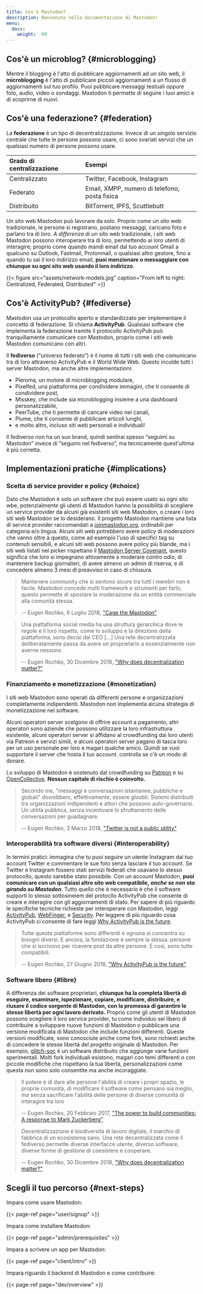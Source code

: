 ```yaml
---
title: Cos'è Mastodon?
description: Benvenuto nella documentazione di Mastodon!
menu:
  docs:
    weight: -99
---
```


## Cos'è un microblog? {#microblogging}

Mentre il blogging è l'atto di pubblicare aggiornamenti ad un sito web, il **microblogging** è l'atto di pubblicare piccoli aggiornamenti a un flusso di aggiornamenti sul tuo profilo. Puoi pubblicare messaggi testuali oppure foto, audio, video o sondaggi. Mastodon ti permette di seguire i tuoi amici e di scoprirne di nuovi.

## Cos'è una federazione? {#federation}

La **federazione** è un tipo di decentralizzazione. Invece di un singolo servizio centrale che tutte le persone possono usare, ci sono svariati servizi che un qualsiasi numero di persone possono usare.

| Grado di centralizzazione | Esempi |
| :--- | :--- |
| Centralizzato | Twitter, Facebook, Instagram |
| Federato | Email, XMPP, numero di telefono, posta fisica |
| Distribuito | BitTorrent, IPFS, Scuttlebutt |

Un sito web Mastodon può lavorare da solo. Proprio come un sito web tradizionale, le persone si registrano, postano messaggi, caricano foto e parlano tra di loro. _A differenza_ di un sito web tradizionale, i siti web Mastodon possono interoperare tra di loro, permettendo ai loro utenti di interagire; proprio come quando mandi email dal tuo account Gmail a qualcuno su Outlook, Fastmail, Protonmail, o qualsiasi altro gestore, fino a quando tu sai il loro indirizzo email, **puoi menzionare o messaggiare con chiunque su ogni sito web usando il loro indirizzo**.

{{< figure src="assets/network-models.jpg" caption="From left to right: Centralized, Federated, Distributed" >}}



## Cos'è ActivityPub? {#fediverse}

Mastodon usa un protocollo aperto e standardizzato per implementare il concetto di federazione. Si chiama **ActivityPub**. Qualsiasi software che implementa la federazione tramite il protocollo ActivityPub può tranquillamente comunicare con Mastodon, proprio come i siti web Mastodon comunicano con altri.

Il **fediverso** (“universo federato”) è il nome di tutti i siti web che comunicano tra di loro attraverso ActivityPub e il World Wide Web. Questo inculde tutti i server Mastodon, ma anche altre implementazioni:

* Pleroma, un motore di microblogging modulare,
* Pixelfed, una piattaforma per condividere immagini, che ti consente di condividere post,
* Misskey, che include sia microblogging insieme a una dashboard personalizzabile,
* PeerTube, che ti permette di caricare video nei canali,
* Plume, che ti consente di pubblicare articoli lunghi,
* e molto altro, incluso siti web personali e individuali!

Il fediverso non ha un suo brand, quindi sentirai spesso “seguimi su Mastodon” invece di “seguimi nel fediverso”, ma tecnicamente quest'ultima è più corretta.

## Implementazioni pratiche {#implications}

### Scelta di service provider e policy {#choice}

Dato che Mastodon è solo un software che può essere usato su ogni sito wbe, potenzialmente gli utenti di Mastodon hanno la possibilità di scegliere un service provider da alcuni già esistenti siti web Mastodon, o creare i loro siti web Mastodon se lo desiderano. Il progetto Mastodon mantiene una lista di service provider raccomandati a [joinmastodon.org](https://joinmastodon.org), ordinabili per categoria e/o lingua. Alcuni siti web potrebbero avere policy di moderazioni che vanno oltre a questo, come ad esempio l'uso di specifici tag su contenuti sensibili, e alcuni siti web possono avere policy più blande, ma i siti web listati nel picker rispettano il [Mastodon Server Covenant](https://joinmastodon.org/covenant), questo significa che loro si impegnano attivamente a moderare contro odio, di mantenere backup giornalieri, di avere almeno un admin di riserva, e di concedere almeno 3 mesi di preavviso in caso di chiusura.

> Mantenere community che si sentono sicure tra tutti i membri non è facile. Mastodon concede molti framework e strumenti per farlo, questo permette di spostare la moderazione da un entità commerciale alla comunità stessa.
>
> -- Eugen Rochko, 6 Luglio 2018, ["Cage the Mastodon"](https://blog.joinmastodon.org/2018/07/cage-the-mastodon/)

> Una piattaforma social media ha una struttura gerarchica dove le regole e il loro rispetto, come lo sviluppo e la direzione della piattaforma, sono decisi dal CEO [...] Una rete decentralizzata deliberatamente passa da avere un proprietario a essenzialmente non averne nessuno
>
> -- Eugen Rochko, 30 Dicembre 2018, ["Why does decentralization matter?"](https://blog.joinmastodon.org/2018/12/why-does-decentralization-matter/)

### Finanziamento e monetizzazione {#monetization}

I siti web Mastodon sono operati da differenti persone e organizzazioni completamente indipendenti. Mastodon non implementa alcuna strategia di monetizzazione nel software.

Alcuni operatori server scelgono di offrire account a pagamento, altri operatori sono aziende che possono utilizzare la loro infrastruttura esistente, alcuni operatori server si affidano al crowdfunding dai loro utenti via Patreon e servizi simili, e alcuni operatori server pagano di tasca loro per un uso personale per loro e magari qualche amico. Quindi se vuoi supportare il server che hosta il tuo account. controlla se c'è un modo di donare.

Lo sviluppo di Mastodon è sostenuto dal crowdfunding su [Patreon](https://patreon.com/mastodon) e su [OpenCollective](https://opencollective.com/mastodon). **Nessun capitale di rischio è coinvolto.**

> Secondo me, "messaggi e conversazioni istantanee, pubbliche e globali" dovrebbero, effettivamente, essere _gloabli_. Sistemi distribuiti tra organizzazioni indipendenti e attori che possono auto-governarsi. Un utilità pubblica, senza incentivare lo sfruttamento delle conversazioni per guadagnare.
>
> -- Eugen Rochko, 3 Marzo 2018, ["Twitter is not a public utility"](https://blog.joinmastodon.org/2018/03/twitter-is-not-a-public-utility/)

### Interoperabilità tra software diversi {#interoperability}

In termini pratici: immagina che tu puoi seguire un utente Instagram dal tuo account Twitter e commentare le sue foto senza lasciare il tuo account. Se Twitter e Instagram fossero stati servizi federati che usavano lo stesso protocollo, questo sarebbe stato possibile. Con un account Mastodon, **puoi comunicare con un qualsiasi altro sito web compatibile,** _**anche se non sta girando su Mastodon**_. Tutto quello che è necessario è che il software supporti lo stesso sottosineiem del protocllo ActivityPub che consente di creare e interagire con gli aggiornamenti di stato. Per sapere di più riguardo le specifiche tecniche richieste per interoperare con Mastodon, leggi [ActivityPub](spec/activitypub), [WebFinger](spec/webfinger), e  [Security](spec/security). Per leggere di più riguardo cosa ActivityPub ci consente di fare leggi [Why ActivityPub is the future](https://blog.joinmastodon.org/2018/06/why-activitypub-is-the-future/).

> Tutte queste piattaforme sono differenti e ognuna si concentra su bisogni diversi. E ancora, la fondazione è sempre la stessa: persone che si iscrivono per ricevere post da altre persone. E così, sono tutte compatibili.
>
> -- Eugen Rochko, 27 Giugno 2018, ["Why ActivityPub is the future"](https://blog.joinmastodon.org/2018/06/why-activitypub-is-the-future/)

### Software libero {#libre}

A differenza dei software proprietari, **chiunque ha la completa libertà di eseguire, esaminare, ispezionare, copiare, modificare, distribuire, e riusare il codice sorgente di Mastodon, con la promessa di garantire le stesse libertà per ogni lavoro derivato.** Proprio come gli utenti di Mastodon possono scegliere il loro service provider, tu come individuo sei libero di contribuire a sviluppare nuove funzioni di Mastodon o pubblicare una versione modificata di Mastodon che include funzioni differenti. Queste versioni modificate, sono conosciute anche come fork, sono richiesti anche di concedere le stesse libertà del progetto originale di Mastodon. Per esempio, [glitch-soc](https://glitch-soc.github.io/docs/) è un software distribuito che aggiunge varie funzioni sperimentali. Molti fork individuali esistono, magari con temi differenti o con piccole modifiche che rispettano la tua libertà, personalizzazioni come questa non sono solo consentite ma anche incoraggiate.

> Il potere è di dare alle persone l'abilità di creare i propri spazio, le proprie comunità, di modificare il software come pensano sia meglio, ma senza sacrificare l'abilità delle persone di diverse comunità di interagire tra loro
>
> -- Eugen Rochko, 20 Febbraio 2017, ["The power to build communities: A response to Mark Zuckerberg"](https://blog.joinmastodon.org/2017/02/the-power-to-build-communities/)

> Decentralizzazione è biodiversità di lavoro digitale, il marchio di fabbrica di un ecosistema sano. Una rete decentralizzata come il fediverso permette diverse interfacce utente, diverso software, diverse forme di gestione di coesistere e cooperare.
>
> -- Eugen Rochko, 30 Dicembre 2018, ["Why does decentralization matter?"](https://blog.joinmastodon.org/2018/12/why-does-decentralization-matter/)

## Scegli il tuo percorso {#next-steps}

Impara come usare Mastodon:

{{< page-ref page="user/signup" >}}

Impara come installare Mastodon:

{{< page-ref page="admin/prerequisites" >}}

Impara a scrivere un app per Mastodon:

{{< page-ref page="client/intro" >}}

Impara riguardo il backend di Mastodon e come contribuire:

{{< page-ref page="dev/overview" >}}
